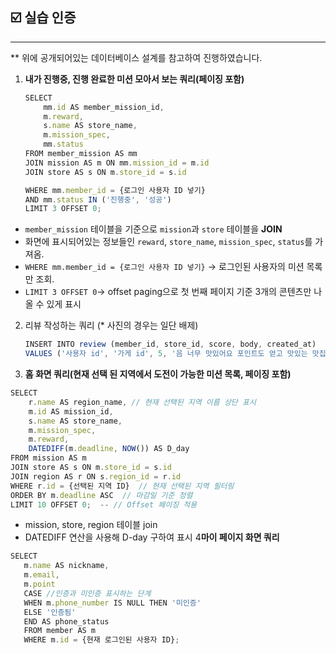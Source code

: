 ## ☑️ 실습 인증

---

** 위에 공개되어있는 데이터베이스 설계를 참고하여 진행하였습니다.

1. **내가 진행중, 진행 완료한 미션 모아서 보는 쿼리(페이징 포함)**

    ```jsx
    SELECT 
        mm.id AS member_mission_id,
        m.reward,
        s.name AS store_name,
        m.mission_spec,
        mm.status
    FROM member_mission AS mm
    JOIN mission AS m ON mm.mission_id = m.id
    JOIN store AS s ON m.store_id = s.id
    
    WHERE mm.member_id = {로그인 사용자 ID 넣기}
    AND mm.status IN ('진행중', '성공')
    LIMIT 3 OFFSET 0;
    ```

- `member_mission` 테이블을 기준으로 `mission`과 `store` 테이블을 **JOIN**
- 화면에 표시되어있는 정보들인 `reward`, `store_name`, `mission_spec`, `status`를 가져옴.
- `WHERE mm.member_id = {로그인 사용자 ID 넣기}` → 로그인된 사용자의 미션 목록만 조회.
- `LIMIT 3 OFFSET 0`→ offset paging으로 첫 번째 페이지 기준 3개의 콘텐츠만 나올 수 있게 표시

2. 리뷰 작성하는 쿼리 (* 사진의 경우는 일단 배제)

    ```jsx
   INSERT INTO review (member_id, store_id, score, body, created_at)
   VALUES ('사용자 id', '가게 id', 5, '음 너무 맛있어요 포인트도 얻고 맛있는 맛집도 알게 된 것 같아 너무나도 행복한 식사였답니다. 다음에 또 올께요!!', NOW());
    ```

3. **홈 화면 쿼리(현재 선택 된 지역에서 도전이 가능한 미션 목록, 페이징 포함)**

```jsx
SELECT 
    r.name AS region_name, // 현재 선택된 지역 이름 상단 표시
    m.id AS mission_id,
    s.name AS store_name,
    m.mission_spec,
    m.reward,
    DATEDIFF(m.deadline, NOW()) AS D_day
FROM mission AS m
JOIN store AS s ON m.store_id = s.id
JOIN region AS r ON s.region_id = r.id
WHERE r.id = {선택된 지역 ID}  // 현재 선택된 지역 필터링
ORDER BY m.deadline ASC  // 마감일 기준 정렬
LIMIT 10 OFFSET 0;  -- // Offset 페이징 적용

```

- mission, store, region 테이블 join
- DATEDIFF 연산을 사용해 D-day 구하여 표시
4**마이 페이지 화면 쿼리**
```jsx
SELECT
   m.name AS nickname,
   m.email,
   m.point
   CASE //인증과 미인증 표시하는 단계
   WHEN m.phone_number IS NULL THEN '미인증'
   ELSE '인증됨'
   END AS phone_status
   FROM member AS m
   WHERE m.id = {현재 로그인된 사용자 ID};